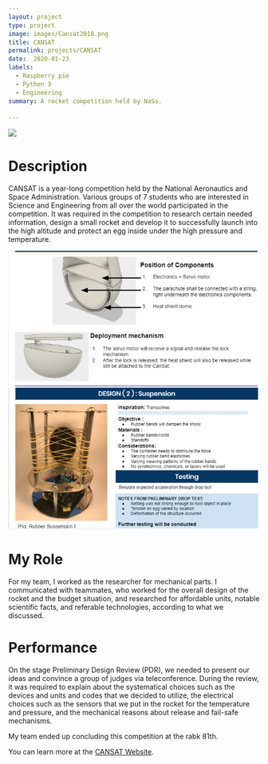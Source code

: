 ```yaml
---
layout: project
type: project
image: images/Cansat2018.png
title: CANSAT
permalink: projects/CANSAT
date:  2020-01-23
labels:
  - Raspberry pie 
  - Python 3
  - Engineering
summary: A rocket competition held by NaSa.

---
```


<div class="ui large rounded images">
  <img class="ui image" src="../images/Cansat Annual.PNG">
</div>

# Description
  CANSAT is a year-long competition held by the National Aeronautics and Space Administration. Various groups of 7 students who are interested in Science and Engineering from all over the world participated in the competition. It was required in the competition to research certain needed information, design a small rocket and develop it to successfully launch into the high altitude and protect an egg inside under the high pressure and temperature.
  
<div class="ui large rounded images">
  <img class="ui image" src="../images/Blueprint.PNG">
  <img class="ui image" src="../images/Suspension.PNG">
</div>

# My Role
  For my team, I worked as the researcher for mechanical parts. I communicated with teammates, who worked for the overall design of the rocket and the budget situation, and researched for affordable units, notable scientific facts, and referable technologies, according to what we discussed.
# Performance
  On the stage Preliminary Design Review (PDR), we needed to present our ideas and convince a group of judges via teleconference. During the review, it was required to explain about the systematical choices such as the devices and units and codes that we decided to utilize, the electrical choices such as the sensors that we put in the rocket for the temperature and pressure, and the mechanical reasons about release and fail-safe mechanisms.

  My team ended up concluding this competition at the rabk 81th.



You can learn more at the [CANSAT Website](http://www.cansatcompetition.com/).
